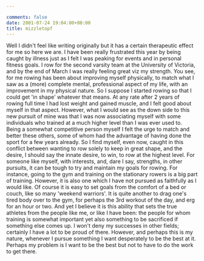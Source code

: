 ```yaml
---

comments: false
date: 2001-07-24 19:04:00+00:00
title: mizzletopf
---
```


Well I didn't feel like writing originally but it has a certain therapeutic effect for me so here we are. I have been really frustrated this year by being caught by illness just as I felt I was peaking for events and in personal fitness goals. I row for the second varsity team at the University of Victoria, and by the end of March I was really feeling great viz my strength. You see, for me rowing has been about improving myself physically, to match what I saw as a (more) complete mental, professional aspect of my life, with an improvement in my physical nature. So I suppose I started rowing so that I could get 'in shape' whatever that means. At any rate after 2 years of rowing full time I had lost weight and gained muscle, and I felt good about myself in that aspect. However, what I would see as the down side to this new pursuit of mine was that I was now associating myself with some individuals who trained at a much higher level than I was ever used to. Being a somewhat competitive person myself I felt the urge to match and better these others, some of whom had the advantage of having done the sport for a few years already. So I find myself, even now, caught in this conflict between wanting to row solely to keep in great shape, and the desire, I should say the innate desire, to win, to row at the highest level. For someone like myself, with interests, and, dare I say, strengths, in other pursuits, it can be tough to try and maintain  my goals for rowing. For instance, going to the gym and training on the stationary rowers is a big part of training. However, it is also one which I have not pursued as faithfully as I would like. Of course it is easy to set goals from the comfort of a bed or couch, like so many 'weekend warriors'. It is quite another to drag one's tired body over to the gym, for perhaps the 3rd workout of the day, and erg for an hour or two. And yet I believe it is this ability that sets the true athletes from the people like me, or like I have been: the people for whom training is somewhat important yet also something to be sacrificed if something else comes up. I won't deny my successes in other fields; certainly I have a lot to be proud of there. However, and perhaps this is my nature, whenever I pursue something I want desperately to be the best at it. Perhaps my problem is I want to be the best but not to have to do the work to get there.

